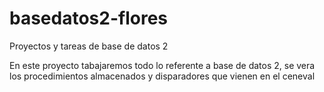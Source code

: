 basedatos2-flores
=================

Proyectos y tareas de base de datos 2

En este proyecto tabajaremos todo lo referente a base de datos 2, se vera los procedimientos almacenados y disparadores que vienen en el ceneval 
